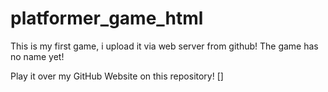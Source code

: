 # platformer_game_html
This is my first game, i upload it via web server from github!
The game has no name yet!

Play it over my GitHub Website on this repository!
[]

